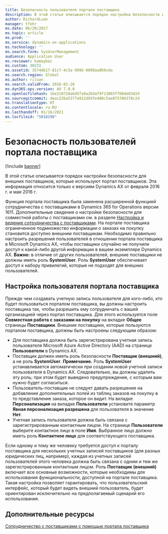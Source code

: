```yaml
---
title: Безопасность пользователя портала поставщика
description: В этой статье описывается порядок настройки безопасности для внешних поставщиков, которые используют портал поставщиков. Эта информация относится только к версиям Dynamics AX от февраля 2016 г. и мая 2016 г.
author: RichardLuan
manager: tfehr
ms.date: 06/20/2017
ms.topic: article
ms.prod: ''
ms.service: dynamics-ax-applications
ms.technology: ''
ms.search.form: SysUserManagement
audience: Application User
ms.reviewer: kamaybac
ms.custom: 30231
ms.assetid: 3574db17-81c7-4c5a-999b-0098aa0b9cda
ms.search.region: Global
ms.author: riluan
ms.search.validFrom: 2016-02-28
ms.dyn365.ops.version: AX 7.0.0
ms.openlocfilehash: 1be210728a6d5fa9a26daf9f13865ff08de03d2d
ms.sourcegitcommit: deac22ba5377a912d93fe408c5ae875706378c2d
ms.translationtype: HT
ms.contentlocale: ru-RU
ms.lasthandoff: 01/16/2021
ms.locfileid: "5018198"
---
```

# <a name="vendor-portal-user-security"></a>Безопасность пользователей портала поставщика

[!include [banner](../includes/banner.md)]

В этой статье описывается порядок настройки безопасности для внешних поставщиков, которые используют портал поставщиков. Эта информация относится только к версиям Dynamics AX от февраля 2016 г. и мая 2016 г.

Функция портала поставщика была заменена расширенной функцией сотрудничества с поставщиками в Dynamics 365 for Operations версии 1611. Дополнительные сведения о настройке безопасности для совместной работы с поставщиками см. в разделе [Настройка и ведение сотрудничества с поставщиками](set-up-maintain-vendor-collaboration.md). На портале поставщика ограниченное подмножество информации о заказах на покупку становится доступно внешним поставщикам. Необходимо правильно настроить разрешения пользователей в отношении портала поставщика в Microsoft Dynamics AX, чтобы поставщики случайно не получили доступ к какой-либо другой информации в вашем экземпляре Dynamics AX. **Важно:** в отличие от других пользователей, внешние поставщики не должны иметь роль **SystemUser**. Роль **SystemUser** обеспечивает доступ к набору привилегий, которые не подходят для внешних пользователей.

## <a name="setting-up-a-vendor-portal-user"></a>Настройка пользователя портала поставщика
Прежде чем создавать учетную запись пользователя для кого-либо, кто будет пользоваться порталом поставщика, вы должны настроить поставщика так, чтобы разрешить ему сотрудничать с вашей организацией через портал поставщика. Для этого используется поле **Совместная работа с заказами на покупку** на вкладке **Общее** страницы **Поставщики**. Внешние поставщики, которые пользуются порталом поставщика, должны быть настроены следующим образом:

-   Для поставщика должна быть зарегистрирована учетная запись пользователя Microsoft Azure Active Directory (AAD) на странице **Пользователи** в Dynamics AX.
-   Поставщик должен иметь роль безопасности **Поставщик (внешний)**, а не роль **SystemUser**. **Примечание.** Роль **SystemUser** устанавливается автоматически при создании новой учетной записи пользователя в Dynamics AX. Следовательно, вы должны удалить эту роль; при этом будет выведено предупреждение, с которым вам нужно будет согласиться.
-   Пользователь-поставщик не следует давать разрешение на добавление дополнительных полей из таблиц заказов на покупку в то представление заказа, которое он видит. На вкладке **Персонализация** на вкладке **Пользователи** установите параметр **Явная персонализация разрешена** для пользователя в значение **Нет**.
-   Учетная запись пользователя должна быть связана с зарегистрированным контактным лицом. На странице **Пользователи** выберите контактное лицо в поле **Имя**. Выбранное лицо должно иметь роль **Контактное лицо** для соответствующего поставщика.

Если одному и тому же человеку требуется доступ к порталу поставщика для нескольких учетных записей поставщиков (для разных юридических лиц, например), каждая из учетных записей пользователей этого человека должна быть связана с одним и тем же зарегистрированным контактным лицом. Роль **Поставщик (внешний)** включает все основные возможности, которые необходимы для использования функциональности, доступной на портале поставщика. Такая настройка позволяет гарантировать, что пользовательский интерфейс, который будет видеть внешний пользователь, будет ориентирован исключительно на предполагаемый сценарий его использования.

<a name="additional-resources"></a>Дополнительные ресурсы
--------

[Сотрудничество с поставщиками с помощью портала поставщика](collaborate-vendors-vendor-portal.md)



